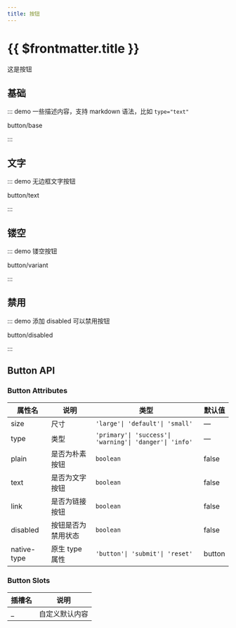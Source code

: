 ```yaml
---
title: 按钮
---
```


# {{ $frontmatter.title }}

这是按钮

## 基础

::: demo 一些描述内容，支持 markdown 语法，比如 `type="text"`

button/base

:::

## 文字

::: demo 无边框文字按钮

button/text

:::

## 镂空

::: demo 镂空按钮

button/variant

:::

## 禁用

::: demo 添加 disabled 可以禁用按钮

button/disabled

:::

## Button API

### Button Attributes

| 属性名      | 说明               | 类型                                                    | 默认值 |
| ----------- | ------------------ | ------------------------------------------------------- | ------ |
| size        | 尺寸               | `'large'\| 'default'\| 'small'`                         | —      |
| type        | 类型               | `'primary'\| 'success'\| 'warning'\| 'danger'\| 'info'` | —      |
| plain       | 是否为朴素按钮     | `boolean`                                               | false  |
| text        | 是否为文字按钮     | `boolean`                                               | false  |
| link        | 是否为链接按钮     | `boolean`                                               | false  |
| disabled    | 按钮是否为禁用状态 | `boolean`                                               | false  |
| native-type | 原生 type 属性     | `'button'\| 'submit'\| 'reset'`                         | button |

### Button Slots

| 插槽名 | 说明           |
| ------ | -------------- |
| \_     | 自定义默认内容 |
